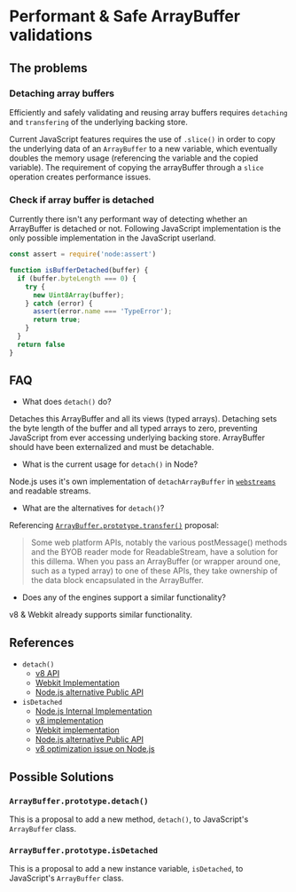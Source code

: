 # Performant & Safe ArrayBuffer validations

## The problems

### Detaching array buffers

Efficiently and safely validating and reusing array buffers requires `detaching` and `transfering` of the underlying backing store.

Current JavaScript features requires the use of `.slice()` in order to copy the underlying data of an `ArrayBuffer` to a new variable, which eventually doubles the memory usage (referencing the variable and the copied variable). The requirement of copying the arrayBuffer through a `slice` operation creates performance issues.

### Check if array buffer is detached

Currently there isn't any performant way of detecting whether an ArrayBuffer is detached or not. Following JavaScript implementation is the only possible implementation in the JavaScript userland.

```js
const assert = require('node:assert')

function isBufferDetached(buffer) {
  if (buffer.byteLength === 0) {
    try {
      new Uint8Array(buffer);
    } catch (error) {
      assert(error.name === 'TypeError');
      return true;
    }
  }
  return false
}
```

## FAQ

- What does `detach()` do?

Detaches this ArrayBuffer and all its views (typed arrays). Detaching sets the byte length of the buffer and all typed arrays to zero, preventing JavaScript from ever accessing underlying backing store. ArrayBuffer should have been externalized and must be detachable.

- What is the current usage for `detach()` in Node?

Node.js uses it's own implementation of `detachArrayBuffer` in [`webstreams`](https://github.com/nodejs/node/blob/main/lib/internal/webstreams/util.js#L134) and readable streams.

- What are the alternatives for `detach()`?

 Referencing [`ArrayBuffer.prototype.transfer()`](https://github.com/domenic/proposal-arraybuffer-transfer/tree/d4e00037420b87d0b5662c82b74d56b4ba1562ad#detaching-and-transferring) proposal:

> Some web platform APIs, notably the various postMessage() methods and the BYOB reader mode for ReadableStream, have a solution for this dillema. When you pass an ArrayBuffer (or wrapper around one, such as a typed array) to one of these APIs, they take ownership of the data block encapsulated in the ArrayBuffer.

- Does any of the engines support a similar functionality?

v8 & Webkit already supports similar functionality.

## References

- `detach()`
    - [v8 API](https://v8docs.nodesource.com/node-18.2/d5/d6e/classv8_1_1_array_buffer.html#abb7a2b60240651d16e17d02eb6f636cf)
    - [Webkit Implementation](https://github.com/WebKit/WebKit/blob/6545977030f491dd87b3ae9fd666f6b949ae8a74/Source/JavaScriptCore/runtime/ArrayBuffer.h#L307)
    - [Node.js alternative Public API](https://github.com/nodejs/node/pull/45512)
- `isDetached`
    - [Node.js Internal Implementation](https://github.com/nodejs/node/pull/45568)
    - [v8 implementation](https://github.com/v8/v8/commit/9df5ef70ff18977b157028fc55ced5af4bcee535)
    - [Webkit implementation](https://github.com/WebKit/WebKit/blob/6545977030f491dd87b3ae9fd666f6b949ae8a74/Source/JavaScriptCore/runtime/ArrayBuffer.h#L308)
    - [Node.js alternative Public API](https://github.com/nodejs/node/pull/45512)
    - [v8 optimization issue on Node.js](https://github.com/nodejs/node/blob/main/lib/querystring.js#L472)

## Possible Solutions

### `ArrayBuffer.prototype.detach()`

This is a proposal to add a new method, `detach()`, to JavaScript's `ArrayBuffer` class. 

### `ArrayBuffer.prototype.isDetached`

This is a proposal to add a new instance variable, `isDetached`, to JavaScript's `ArrayBuffer` class.

